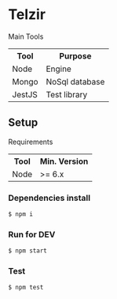 # Telzir

Main Tools

<table>
    <tbody>
        <tr>
            <th>Tool</th>
            <th>Purpose</th>
        </tr>
        <tr>
            <td>Node</td>
            <td>Engine</td>
        </tr>
        <tr>
            <td>Mongo</td>
            <td>NoSql database</td>
        </tr>
        <tr>
            <td>JestJS</td>
            <td>Test library</td>
        </tr>
    </tbody>
</table>

## Setup

Requirements

<table>
    <tbody>
        <tr>
            <th>Tool</th>
            <th>Min. Version</th>
        </tr>
        <tr>
            <td>Node</td>
            <td>>= 6.x</td>
        </tr>
    </tbody>
</table>

### Dependencies install

```bash
$ npm i
```

### Run for DEV

```bash
$ npm start
```

### Test

```bash
$ npm test
```
